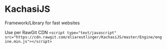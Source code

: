 # KachasiJS
Framework/Library for fast websites

Use per RawGit CDN
`<script type="text/javascript" src="https://cdn.rawgit.com/eliareutlinger/KachasiJS/master/Engine/engine.min.js"></script>`
